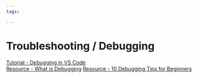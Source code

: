```yaml
---
tags:

---
```

# Troubleshooting / Debugging

[Tutorial - Debugging in VS Code](https://code.visualstudio.com/docs/editor/debugging)  
[Resource - What is Debugging](https://www.freecodecamp.org/news/what-is-debugging-how-to-debug-code/)
[Resource - 10 Debugging Tips for Beginners](https://blog.hartleybrody.com/debugging-code-beginner/)
